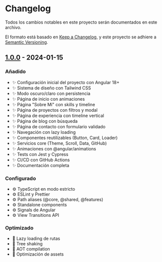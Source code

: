 # Changelog

Todos los cambios notables en este proyecto serán documentados en este archivo.

El formato está basado en [Keep a Changelog](https://keepachangelog.com/es-ES/1.0.0/),
y este proyecto se adhiere a [Semantic Versioning](https://semver.org/lang/es/).

## [1.0.0] - 2024-01-15

### Añadido
- ✨ Configuración inicial del proyecto con Angular 18+
- ✨ Sistema de diseño con Tailwind CSS
- ✨ Modo oscuro/claro con persistencia
- ✨ Página de inicio con animaciones
- ✨ Página "Sobre Mí" con skills y timeline
- ✨ Página de proyectos con filtros y modal
- ✨ Página de experiencia con timeline vertical
- ✨ Página de blog con búsqueda
- ✨ Página de contacto con formulario validado
- ✨ Navegación con lazy loading
- ✨ Componentes reutilizables (Button, Card, Loader)
- ✨ Servicios core (Theme, Scroll, Data, GitHub)
- ✨ Animaciones con @angular/animations
- ✨ Tests con Jest y Cypress
- ✨ CI/CD con GitHub Actions
- ✨ Documentación completa

### Configurado
- ⚙️ TypeScript en modo estricto
- ⚙️ ESLint y Prettier
- ⚙️ Path aliases (@core, @shared, @features)
- ⚙️ Standalone components
- ⚙️ Signals de Angular
- ⚙️ View Transitions API

### Optimizado
- 🚀 Lazy loading de rutas
- 🚀 Tree shaking
- 🚀 AOT compilation
- 🚀 Optimización de assets

[1.0.0]: https://github.com/tuusuario/portafolio/releases/tag/v1.0.0

